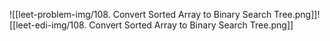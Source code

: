 ![[leet-problem-img/108. Convert Sorted Array to Binary Search Tree.png]]![[leet-edi-img/108. Convert Sorted Array to Binary Search Tree.png]]